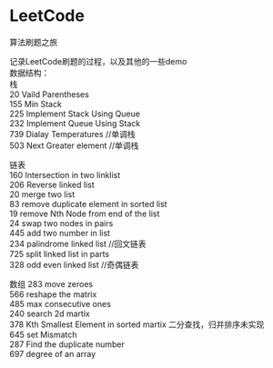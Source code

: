 # LeetCode
算法刷题之旅


记录LeetCode刷题的过程，以及其他的一些demo  
数据结构：  
栈  
20  Vaild Parentheses  
155 Min Stack  
225 Implement Stack Using Queue  
232 Implement Queue Using Stack  
739 Dialay Temperatures     //单调栈  
503 Next Greater element    //单调栈  

链表  
160 Intersection in two linklist  
206 Reverse linked list  
20  merge two list  
83  remove duplicate element in sorted list  
19  remove Nth Node from end of the list  
24  swap two nodes in pairs  
445 add two number in list  
234 palindrome linked list //回文链表  
725 split linked list in parts  
328 odd even linked list //奇偶链表  
  
数组
283 move zeroes  
566 reshape the matrix  
485 max consecutive ones  
240 search 2d martix  
378 Kth Smallest Element in sorted martix 二分查找，归并排序未实现  
645 set Mismatch  
287 Find the duplicate number  
697 degree of an array  




